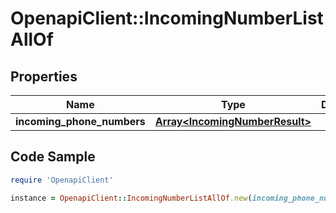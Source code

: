 # OpenapiClient::IncomingNumberListAllOf

## Properties

Name | Type | Description | Notes
------------ | ------------- | ------------- | -------------
**incoming_phone_numbers** | [**Array&lt;IncomingNumberResult&gt;**](IncomingNumberResult.md) |  | [optional] 

## Code Sample

```ruby
require 'OpenapiClient'

instance = OpenapiClient::IncomingNumberListAllOf.new(incoming_phone_numbers: null)
```


